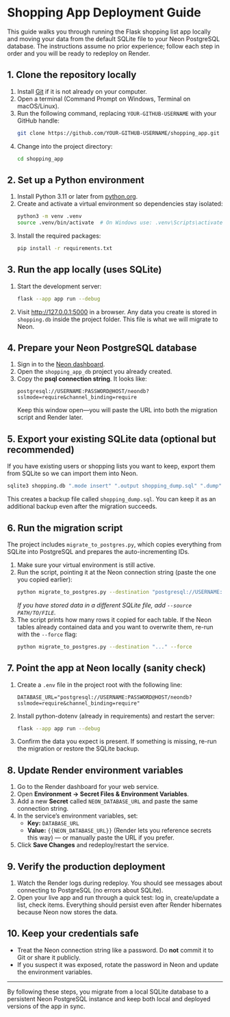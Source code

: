 # Shopping App Deployment Guide

This guide walks you through running the Flask shopping list app locally and moving your data from the default SQLite file to your Neon PostgreSQL database. The instructions assume no prior experience; follow each step in order and you will be ready to redeploy on Render.

## 1. Clone the repository locally

1. Install [Git](https://git-scm.com/downloads) if it is not already on your computer.
2. Open a terminal (Command Prompt on Windows, Terminal on macOS/Linux).
3. Run the following command, replacing `YOUR-GITHUB-USERNAME` with your GitHub handle:
   ```bash
   git clone https://github.com/YOUR-GITHUB-USERNAME/shopping_app.git
   ```
4. Change into the project directory:
   ```bash
   cd shopping_app
   ```

## 2. Set up a Python environment

1. Install Python 3.11 or later from [python.org](https://www.python.org/downloads/).
2. Create and activate a virtual environment so dependencies stay isolated:
   ```bash
   python3 -m venv .venv
   source .venv/bin/activate  # On Windows use: .venv\Scripts\activate
   ```
3. Install the required packages:
   ```bash
   pip install -r requirements.txt
   ```

## 3. Run the app locally (uses SQLite)

1. Start the development server:
   ```bash
   flask --app app run --debug
   ```
2. Visit http://127.0.0.1:5000 in a browser. Any data you create is stored in `shopping.db` inside the project folder. This file is what we will migrate to Neon.

## 4. Prepare your Neon PostgreSQL database

1. Sign in to the [Neon dashboard](https://console.neon.tech/).
2. Open the `shopping_app_db` project you already created.
3. Copy the **psql connection string**. It looks like:
   ```
   postgresql://USERNAME:PASSWORD@HOST/neondb?sslmode=require&channel_binding=require
   ```
   Keep this window open—you will paste the URL into both the migration script and Render later.

## 5. Export your existing SQLite data (optional but recommended)

If you have existing users or shopping lists you want to keep, export them from SQLite so we can import them into Neon.

```bash
sqlite3 shopping.db ".mode insert" ".output shopping_dump.sql" ".dump"
```

This creates a backup file called `shopping_dump.sql`. You can keep it as an additional backup even after the migration succeeds.

## 6. Run the migration script

The project includes `migrate_to_postgres.py`, which copies everything from SQLite into PostgreSQL and prepares the auto-incrementing IDs.

1. Make sure your virtual environment is still active.
2. Run the script, pointing it at the Neon connection string (paste the one you copied earlier):
   ```bash
   python migrate_to_postgres.py --destination "postgresql://USERNAME:PASSWORD@HOST/neondb?sslmode=require&channel_binding=require"
   ```
   *If you have stored data in a different SQLite file, add `--source PATH/TO/FILE`.*
3. The script prints how many rows it copied for each table. If the Neon tables already contained data and you want to overwrite them, re-run with the `--force` flag:
   ```bash
   python migrate_to_postgres.py --destination "..." --force
   ```

## 7. Point the app at Neon locally (sanity check)

1. Create a `.env` file in the project root with the following line:
   ```env
   DATABASE_URL="postgresql://USERNAME:PASSWORD@HOST/neondb?sslmode=require&channel_binding=require"
   ```
2. Install python-dotenv (already in requirements) and restart the server:
   ```bash
   flask --app app run --debug
   ```
3. Confirm the data you expect is present. If something is missing, re-run the migration or restore the SQLite backup.

## 8. Update Render environment variables

1. Go to the Render dashboard for your web service.
2. Open **Environment → Secret Files & Environment Variables**.
3. Add a new **Secret** called `NEON_DATABASE_URL` and paste the same connection string.
4. In the service’s environment variables, set:
   * **Key:** `DATABASE_URL`
   * **Value:** `{{NEON_DATABASE_URL}}` (Render lets you reference secrets this way) — or manually paste the URL if you prefer.
5. Click **Save Changes** and redeploy/restart the service.

## 9. Verify the production deployment

1. Watch the Render logs during redeploy. You should see messages about connecting to PostgreSQL (no errors about SQLite).
2. Open your live app and run through a quick test: log in, create/update a list, check items. Everything should persist even after Render hibernates because Neon now stores the data.

## 10. Keep your credentials safe

* Treat the Neon connection string like a password. Do **not** commit it to Git or share it publicly.
* If you suspect it was exposed, rotate the password in Neon and update the environment variables.

---

By following these steps, you migrate from a local SQLite database to a persistent Neon PostgreSQL instance and keep both local and deployed versions of the app in sync.
